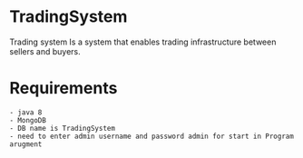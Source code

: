 # TradingSystem
Trading system Is a system that enables trading infrastructure between sellers and buyers.

# Requirements
    - java 8
    - MongoDB
    - DB name is TradingSystem
    - need to enter admin username and password admin for start in Program arugment
    
